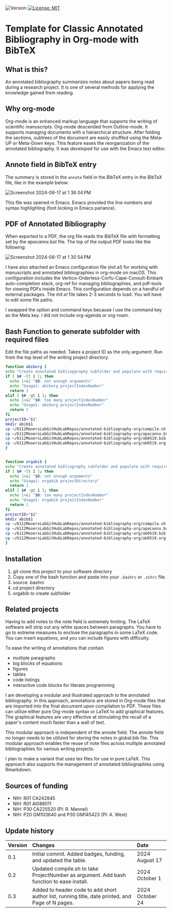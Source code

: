 ![Version](https://img.shields.io/static/v1?label=annotated-bibliography-org&message=0.3&color=brightcolor)
[![License: MIT](https://img.shields.io/badge/License-MIT-blue.svg)](https://opensource.org/licenses/MIT)


# Template for Classic Annotated Bibliography in Org-mode with BibTeX

## What is this?
An annotated bibliography summarizes notes about papers being read during a research project.
It is one of several methods for applying the knowledge gained from reading.

## Why org-mode
Org-mode is an enhanced markup language that supports the writing of scientific manuscripts.
Org-mode descended from Outline-mode. 
It supports managing documents with a hierarchical structure.
After folding the sections, subtrees of the document are easily shuffled using the Meta-UP or Meta-Down keys.
This feature eases the reorganization of the annotated bibliography.
It was developed for use with the Emacs text editor.

## Annote field in BibTeX entry
The summary is stored in the `annote` field in the BibTeX entry in the BibTeX file, like in the example below:

![Screenshot 2024-08-17 at 1 36 04 PM](https://github.com/user-attachments/assets/447df2ef-bf02-49bc-a86f-ad3ee843e233)


This file was opened in Emacs.
Emacs provided the line numbers and syntax highlighting (font locking in Emacs parlance).

## PDF of Annotated Bibliography
When exported to a PDF, the org file reads the BibTeX file with formatting set by the *apacannx.bst* file. 
The top of the output PDF looks like the following:


![Screenshot 2024-08-17 at 1 30 54 PM](https://github.com/user-attachments/assets/eb5d5ee9-b110-4c37-b8ea-0a013a7529f4)

I have also attached an Emacs configuration file (*init.el*) for working with manuscripts and annotated bibliographies in org-mode on macOS.
This configuration includes the Vertico-Orderless-Corfu-Cape-Consult-Embark auto-completion stack, org-ref for managing bibliographies, and pdf-tools for viewing PDFs inside Emacs.
This configuration depends on a handful of external packages.
The *init.el* file takes 2-3 seconds to load. 
You will have to edit some file paths.

I swapped the option and command keys because I use the command key as the Meta key.
I did not include org-agenda or org-roam.


## Bash Function to generate subfolder with required files

Edit the file paths as needed.
Takes a project ID as the only argument.
Run from the top level of the writing project directory.

```bash
function abiborg {
echo "Create annotated bibliopgraphy subfolder and populate with required files with project number in title."
if [ $# -lt 1 ]; then
  echo 1>&2 "$0: not enough arguments"
  echo "Usage1: abiborg projectIndexNumber"
  return 2
elif [ $# -gt 1 ]; then
  echo 1>&2 "$0: too many projectIndexNumber"
  echo "Usage1: abiborg projectIndexNumber"
  return 2
fi
projectID="$1"
mkdir abib$1
cp ~/6112MooersLabGitHubLabRepos/annotated-bibliography-org/compile.sh ./abib$1/.
cp ~/6112MooersLabGitHubLabRepos/annotated-bibliography-org/apacannx.bst ./abib$1/.
cp ~/6112MooersLabGitHubLabRepos/annotated-bibliography-org/ab0519.bib ./abib$1/ab$1.bib
cp ~/6112MooersLabGitHubLabRepos/annotated-bibliography-org/ab0519.org ./abib$1/ab$1.org
}


function orgabib {
echo "Create annotated bibliography subfolder and populate with required files with project number in title."
if [ $# -lt 1 ]; then
  echo 1>&2 "$0: not enough arguments"
  echo "Usage1: orgabib projectDirectory"
  return 2
elif [ $# -gt 1 ]; then
  echo 1>&2 "$0: too many projectIndexNumber"
  echo "Usage1: orgabib projectIndexNumber"
  return 2
fi
projectID="$1"
mkdir abib$1
cp ~/6112MooersLabGitHubLabRepos/annotated-bibliography-org/compile.sh ./abib$1/.
cp ~/6112MooersLabGitHubLabRepos/annotated-bibliography-org/apacannx.bst ./abib$1/.
cp ~/6112MooersLabGitHubLabRepos/annotated-bibliography-org/ab0519.bib ./abib$1/ab$1.bib
cp ~/6112MooersLabGitHubLabRepos/annotated-bibliography-org/ab0519.org ./abib$1/ab$1.org
}

```


## Installation

1. git clone this project to your software directory
2. Copy one of the bash function and paste into your `.bashrc` or `.zshrc` file.
3. source .bashrc
4. cd project directory
3. orgabib <projectID> to create subfolder 

## Related projects

Having to add notes to the note field is extremely limiting.
The LaTeX software will strip out any white spaces between paragraphs.
You have to go to extreme measures to enclose the paragraphs in some LaTeX code.
You can insert equations, and you can include figures with difficulty.

To ease the writing of annotations that contain

- multiple paragraphs
- big blocks of equations
- figures
- tables
- code listings
- interactive code blocks for literate programming

I am developing a modular and illustrated approach to the annotated bibliography.
In this approach, annotations are stored in Org-mode files that are imported into the final document upon compilation to PDF.
These files can utilize either pure Org-mode syntax or LaTeX to add graphical features.
The graphical features are very effective at stimulating the recall of a paper's content much faster than a wall of text.

This modular approach is independent of the annote field.
The annote field no longer needs to be utilized for storing the notes in global.bib file.
This modular approach enables the reuse of note files across multiple annotated bibliographies for various writing projects.

I plan to make a variant that uses tex files for use in pure LaTeX.
This approach also supports the management of annotated bibliographies using Rmarkdown.

## Sources of funding

- NIH: R01 CA242845
- NIH: R01 AI088011
- NIH: P30 CA225520 (PI: R. Mannel)
- NIH: P20 GM103640 and P30 GM145423 (PI: A. West)

## Update history

| Version          |  Changes                                                                                                            | Date                      |
|:-----------------|:--------------------------------------------------------------------------------------------------------------------|:--------------------------| 
|  0.1             |   Initial commit. Added badges, funding, and updated the table.                                                     | 2024 August 17            |
| 0.2              |   Updated compile.sh to take ProjectNumber as argument. Add bash function to ease install.                          | 2024  October 1           |
| 0.3              |   Added to header code to add short author list, running title, date printed, and Page of N pages.                  | 2024  October 24          |


